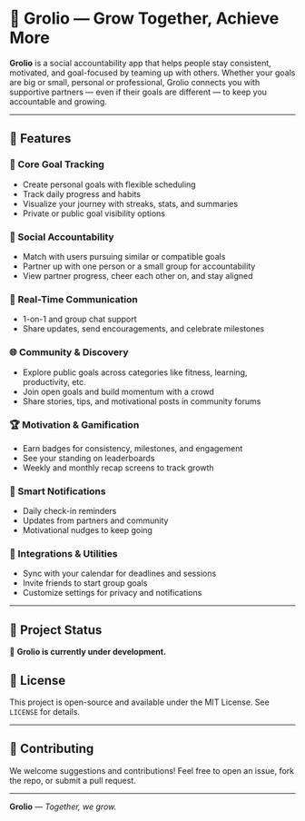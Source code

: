 # 🌱 Grolio — Grow Together, Achieve More

**Grolio** is a social accountability app that helps people stay consistent, motivated, and goal-focused by teaming up with others. Whether your goals are big or small, personal or professional, Grolio connects you with supportive partners — even if their goals are different — to keep you accountable and growing.

---

## 🚀 Features

### 🧭 Core Goal Tracking
- Create personal goals with flexible scheduling
- Track daily progress and habits
- Visualize your journey with streaks, stats, and summaries
- Private or public goal visibility options

### 🤝 Social Accountability
- Match with users pursuing similar or compatible goals
- Partner up with one person or a small group for accountability
- View partner progress, cheer each other on, and stay aligned

### 💬 Real-Time Communication
- 1-on-1 and group chat support
- Share updates, send encouragements, and celebrate milestones

### 🌐 Community & Discovery
- Explore public goals across categories like fitness, learning, productivity, etc.
- Join open goals and build momentum with a crowd
- Share stories, tips, and motivational posts in community forums

### 🏆 Motivation & Gamification
- Earn badges for consistency, milestones, and engagement
- See your standing on leaderboards
- Weekly and monthly recap screens to track growth

### 🔔 Smart Notifications
- Daily check-in reminders
- Updates from partners and community
- Motivational nudges to keep going

### 📅 Integrations & Utilities
- Sync with your calendar for deadlines and sessions
- Invite friends to start group goals
- Customize settings for privacy and notifications

---
## 📌 Project Status

🚧 **Grolio is currently under development.**  

## 📄 License

This project is open-source and available under the MIT License. See `LICENSE` for details.

---

## 🌟 Contributing

We welcome suggestions and contributions! Feel free to open an issue, fork the repo, or submit a pull request.

---

**Grolio** — *Together, we grow.*
